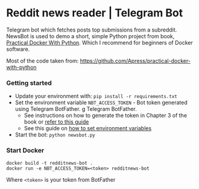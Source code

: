 # Reddit news reader | Telegram Bot

Telegram bot which fetches posts top submissions from a subreddit. 
NewsBot is used to demo a short, simple Python project from book, [Practical Docker With Python](https://www.apress.com/gp/book/9781484237830). 
Which I recommend for beginners of Docker software.

Most of the code taken from: https://github.com/Apress/practical-docker-with-python

### Getting started 

- Update your environment with:
`pip install -r requirements.txt`
- Set the environment variable `NBT_ACCESS_TOKEN` - Bot token generated using Telegram BotFather.
g Telegram BotFather.
    - See instructions on how to generate the token in Chapter 3 of the book or [refer to this guide](https://core.telegram.org/bots/api#authorizing-your-bot)
    - See this guide on [how to set environment variables](https://core.telegram.org/bots/api#authorizing-your-bot)
- Start the bot: 
    `python newsbot.py`

### Start Docker
```
docker build -t redditnews-bot .
docker run -e NBT_ACCESS_TOKEN=<token> redditnews-bot
```

Where `<token>` is your token from BotFather